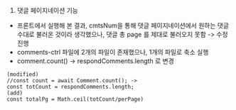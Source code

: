 1. 댓글 페이지네이션 기능
- 프론트에서 실행해 본 결과, cmtsNum을 통해 댓글 페이지네이션에서 원하는 댓글 수대로
불러온 것이라 생각했으나, 댓글 총 page 를 제대로 불러오지 못함 -> 수정 진행
- comments-ctrl 파일에 2개의 파일이 존재했으나, 1개의 파일로 축소 실행
- comment.count() -> respondComments.length 로 변경

```
(modified)
//const count = await Comment.count(); ->
const totCount = respondComments.length;
(add)
const totalPg = Math.ceil(totCount/perPage)
```
